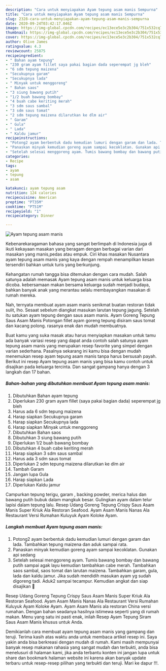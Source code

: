 ```yaml
---
description: "Cara untuk menyiapakan Ayam tepung asam manis Sempurna"
title: "Cara untuk menyiapakan Ayam tepung asam manis Sempurna"
slug: 2328-cara-untuk-menyiapakan-ayam-tepung-asam-manis-sempurna
date: 2020-09-24T03:42:17.046Z
image: https://img-global.cpcdn.com/recipes/ec13ece5e3c2b304/751x532cq70/ayam-tepung-asam-manis-foto-resep-utama.jpg
thumbnail: https://img-global.cpcdn.com/recipes/ec13ece5e3c2b304/751x532cq70/ayam-tepung-asam-manis-foto-resep-utama.jpg
cover: https://img-global.cpcdn.com/recipes/ec13ece5e3c2b304/751x532cq70/ayam-tepung-asam-manis-foto-resep-utama.jpg
author: Olive James
ratingvalue: 4.3
reviewcount: 25875
recipeingredient:
- " Bahan ayam tepung"
- "230 gram ayam fillet saya pakai bagian dada seperempat jg bleh"
- "6 sdm tepung maizena"
- "Secukupnya garam"
- "Secukupnya lada"
- " Minyak untuk menggoreng"
- " Bahan saos"
- "3 siung bawang putih"
- "1/2 buah bawang bombay"
- "4 buah cabe keriting merah"
- "3 sdm saus sambal"
- "3 sdm saus tomat"
- "2 sdm tepung maizena dilarutkan ke dlm air"
- " Garam"
- " Gula"
- " Lada"
- " Kaldu jamur"
recipeinstructions:
- "Potong2 ayam berbentuk dadu kemudian lumuri dengan garam dan lada. Tambahkan tepung maizena dan aduk sampai rata."
- "Panaskan minyak kemudian goreng ayam sampai kecoklatan. Gunakan api sedang"
- "Setelah selesai menggoreng ayam. Tumis bawang bombay dan bawang putih sampai agak layu kemudian tambahkan cabe merah. Tambahkan saos sambal, saos tomat dan larutan maizena. Tambahkan garam, gula, lada dan kaldu jamur. Jika sudah mendidih masukan ayam yg sudah digoreng tadi. Aduk2 sampai tecampur. Kemudian angkat dan siap disajikan 🤤"
categories:
- Recipe
tags:
- ayam
- tepung
- asam

katakunci: ayam tepung asam 
nutrition: 124 calories
recipecuisine: American
preptime: "PT35M"
cooktime: "PT51M"
recipeyield: "1"
recipecategory: Dinner

---
```



![Ayam tepung asam manis](https://img-global.cpcdn.com/recipes/ec13ece5e3c2b304/751x532cq70/ayam-tepung-asam-manis-foto-resep-utama.jpg)

Kebenarekaragaman bahasa yang sangat berlimpah di Indonesia juga di ikuti kekayaan masakan yang beragam dengan berbagai varian dari masakan yang manis,pedas atau empuk. Ciri khas masakan Nusantara ayam tepung asam manis yang kaya dengan rempah menampilkan kesan tersendiri bahkan untuk turis yang berkunjung.


Kehangatan rumah tangga bisa ditemukan dengan cara mudah. Salah satunya adalah memasak Ayam tepung asam manis untuk keluarga bisa dicoba. kebersamaan makan bersama keluarga sudah menjadi budaya, bahkan banyak anak yang merantau selalu membayangkan masakan di rumah mereka.

Nah, ternyata membuat ayam asam manis senikmat buatan restoran tidak sulit, lho. Sesaat sebelum diangkat masukan larutan tepung jagung. Setelah itu satukan ayam tepung dengan saus asam manis. Ayam Goreng Tepung Saus Asam Manis Potongan fillet ayam goreng tepung disiram saus tomat dan kacang polong. rasanya enak dan mudah membuatnya.

Buat kamu yang suka masak atau harus menyiapkan masakan untuk tamu ada banyak variasi resep yang dapat anda contoh salah satunya ayam tepung asam manis yang merupakan resep favorite yang simpel dengan varian sederhana. Pasalnya sekarang ini kamu bisa dengan mudah menemukan resep ayam tepung asam manis tanpa harus bersusah payah.
Berikut ini resep Ayam tepung asam manis yang bisa kamu contoh untuk disajikan pada keluarga tercinta. Dan sangat gampang hanya dengan 3 langkah dan 17 bahan.


<!--inarticleads1-->

##### Bahan-bahan yang dibutuhkan membuat Ayam tepung asam manis:

1. Dibutuhkan  Bahan ayam tepung
1. Diperlukan 230 gram ayam fillet (saya pakai bagian dada) seperempat jg bleh
1. Harus ada 6 sdm tepung maizena
1. Harap siapkan Secukupnya garam
1. Harap siapkan Secukupnya lada
1. Harap siapkan  Minyak untuk menggoreng
1. Dibutuhkan  Bahan saos
1. Dibutuhkan 3 siung bawang putih
1. Diperlukan 1/2 buah bawang bombay
1. Dibutuhkan 4 buah cabe keriting merah
1. Harap siapkan 3 sdm saus sambal
1. Harus ada 3 sdm saus tomat
1. Diperlukan 2 sdm tepung maizena dilarutkan ke dlm air
1. Tambah  Garam
1. Jangan lupa  Gula
1. Harap siapkan  Lada
1. Diperlukan  Kaldu jamur


Campurkan tepung terigu, garam , backing powder, merica halus dan bawang putih bubuk dalam mangkuk besar. Gulingkan ayam dalam telur lapisi dalam tepung lalu. Resep Udang Goreng Tepung Crispy Saus Asam Manis Super Kriuk Ala Restoran Seafood. Ayam Asam Manis Nanas Ala Restaurant Versi Rumahan Kuluyuk Ayam Koloke Ayam. 

<!--inarticleads2-->

##### Langkah membuat  Ayam tepung asam manis:

1. Potong2 ayam berbentuk dadu kemudian lumuri dengan garam dan lada. Tambahkan tepung maizena dan aduk sampai rata.
1. Panaskan minyak kemudian goreng ayam sampai kecoklatan. Gunakan api sedang
1. Setelah selesai menggoreng ayam. Tumis bawang bombay dan bawang putih sampai agak layu kemudian tambahkan cabe merah. Tambahkan saos sambal, saos tomat dan larutan maizena. Tambahkan garam, gula, lada dan kaldu jamur. Jika sudah mendidih masukan ayam yg sudah digoreng tadi. Aduk2 sampai tecampur. Kemudian angkat dan siap disajikan 🤤


Resep Udang Goreng Tepung Crispy Saus Asam Manis Super Kriuk Ala Restoran Seafood. Ayam Asam Manis Nanas Ala Restaurant Versi Rumahan Kuluyuk Ayam Koloke Ayam. Ayam Asam Manis ala restoran China versi rumahan. Dengan bahan seadanya hasilnya istimewa seperti yang di rumah makan. Menu yang satu ini pasti enak, inilah Resep Ayam Tepung Siram Saus Asam Manis khusus untuk Anda. 

Demikianlah cara membuat ayam tepung asam manis yang gampang dan teruji. Terima kasih atas waktu anda untuk membaca artikel resep ini. Saya yakin anda bisa berkreasi dengan mudah di rumah. Kami masih mempunyai banyak resep makanan rahasia yang sangat mudah dan terbukti, anda bisa menelusuri di halaman kami, jika anda terbantu konten ini jangan lupa untuk share dan bookmark halaman website ini karena akan banyak update terbaru untuk resep-resep pilihan yang terbukti dan teruji. Mari ke dapur !!!. 
